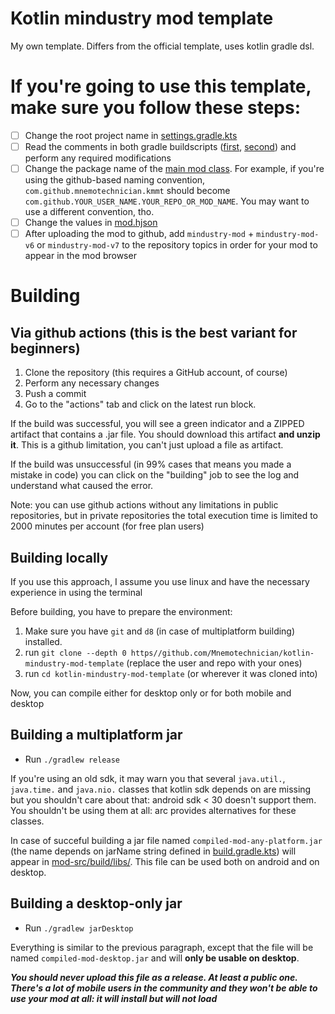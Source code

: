 # Kotlin mindustry mod template
My own template. Differs from the official template, uses kotlin gradle dsl.

# If you're going to use this template, make sure you follow these steps:
- [ ] Change the root project name in [settings.gradle.kts](settings.gradle.kts)
- [ ] Read the comments in both gradle buildscripts ([first](build.gradle.kts), [second](mod-src/build.gradle.kts)) and perform any required modifications
- [ ] Change the package name of the [main mod class](mod-src/src/main/kotlin/Cacophony.kt). For example, if you're using the github-based naming convention, `com.github.mnemotechnician.kmmt` should become `com.github.YOUR_USER_NAME.YOUR_REPO_OR_MOD_NAME`. You may want to use a different convention, tho.
- [ ] Change the values in [mod.hjson](mod.hjson)
- [ ] After uploading the mod to github, add `mindustry-mod` + `mindustry-mod-v6` or `mindustry-mod-v7` to the repository topics in order for your mod to appear in the mod browser

# Building
## Via github actions (this is the best variant for beginners)
1. Clone the repository (this requires a GitHub account, of course)
2. Perform any necessary changes
3. Push a commit
4. Go to the "actions" tab and click on the latest run block.

If the build was successful, you will see a green indicator and a ZIPPED artifact that contains a .jar file. You should download this artifact __and unzip it__. This is a github limitation, you can't just upload a file as artifact.

If the build was unsuccessful (in 99% cases that means you made a mistake in code) you can click on the "building" job to see the log and understand what caused the error.

Note: you can use github actions without any limitations in public repositories, but in private repositories the total execution time is limited to 2000 minutes per account (for free plan users)

## Building locally
If you use this approach, I assume you use linux and have the necessary experience in using the terminal

Before building, you have to prepare the environment:
1. Make sure you have `git` and `d8` (in case of multiplatform building) installed.
2. run `git clone --depth 0 https//github.com/Mnemotechnician/kotlin-mindustry-mod-template` (replace the user and repo with your ones)
3. run `cd kotlin-mindustry-mod-template` (or wherever it was cloned into)

Now, you can compile either for desktop only or for both mobile and desktop

## Building a multiplatform jar
* Run `./gradlew release`

If you're using an old sdk, it may warn you that several `java.util.`, `java.time.` and `java.nio.` classes that kotlin sdk depends on are missing but you shouldn't care about that: android sdk < 30 doesn't support them. You shouldn't be using them at all: arc provides alternatives for these classes.

In case of succeful building a jar file named `compiled-mod-any-platform.jar` (the name depends on jarName string defined in [build.gradle.kts](mod-src/build.gradle.kts)) will appear in [mod-src/build/libs/](mod-src/build/libs/).
This file can be used both on android and on desktop.

## Building a desktop-only jar
* Run `./gradlew jarDesktop`

Everything is similar to the previous paragraph, except that the file will be named `compiled-mod-desktop.jar` and will __only be usable on desktop__.

***__You should never upload this file as a release. At least a public one. There's a lot of mobile users in the community and they won't be able to use your mod at all: it will install but will not load__***

